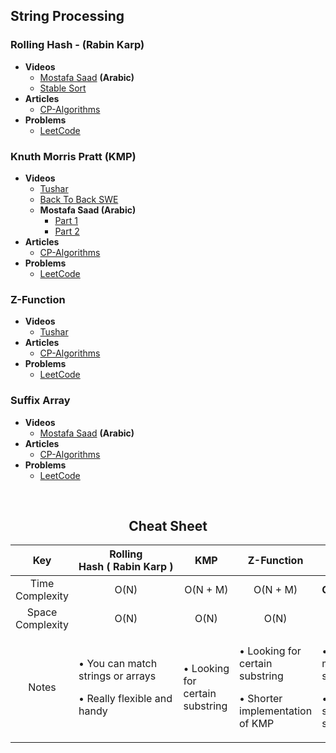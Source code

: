 ## String Processing
### Rolling Hash - (Rabin Karp)
+ **Videos**
  + [Mostafa Saad](https://www.youtube.com/watch?v=Z26JzYn7G6U&t=634s) **(Arabic)**
  + [Stable Sort](https://www.youtube.com/watch?v=BfUejqd07yo)
+ **Articles**
  + [CP-Algorithms](https://cp-algorithms.com/string/string-hashing.html)
+ **Problems**
  + [LeetCode](https://leetcode.com/list/9641byhd)

### Knuth Morris Pratt (KMP)
+ **Videos**
  + [Tushar](https://www.youtube.com/watch?v=GTJr8OvyEVQ)
  + [Back To Back SWE](https://www.youtube.com/watch?v=BXCEFAzhxGY&t=917s)
  + **Mostafa Saad (Arabic)**
    + [Part 1](https://www.youtube.com/watch?v=vjxLlFTKhrU)
    + [Part 2](https://www.youtube.com/watch?v=VBaPXRcHIk8)
+ **Articles**
  + [CP-Algorithms](https://cp-algorithms.com/string/prefix-function.html)
+ **Problems**
  + [LeetCode](https://leetcode.com/list/9641jzfh)

### Z-Function
+ **Videos**
  + [Tushar](https://www.youtube.com/watch?v=CpZh4eF8QBw&t=21s)
+ **Articles**
  + [CP-Algorithms](https://cp-algorithms.com/string/z-function.html)
+ **Problems**
  + [LeetCode](https://leetcode.com/list/9641jzfh)
 
### Suffix Array
+ **Videos**
  + [Mostafa Saad](https://www.youtube.com/watch?v=maBr777ZRhw&t=1309s) **(Arabic)**
+ **Articles**
  + [CP-Algorithms](https://cp-algorithms.com/string/suffix-array.html)
+ **Problems**
  + [LeetCode](https://leetcode.com/list/964yxi11)
<br>
<h2 align = "center"> Cheat Sheet </h2>
<!-- Cheat Sheet -->
<div align = "center">
  <table>
    <thead>
      <tr>
        <th align= "center">Key</th>
        <th align= "center">Rolling Hash&nbsp;(&nbsp;Rabin&nbsp;Karp&nbsp;)</th>
        <th align= "center">KMP</th>
        <th align= "center">Z-Function</th>
        <th align= "center">Suffix Array</th>
      </tr>
    </thead>
    <tbody>
    <!-- Time Complexity --> 
      <tr>
        <td align = "center">Time Complexity</td>    
        <td align = "center">O(N)</td>
        <td align = "center">O(N + M)</td>
        <td align = "center">O(N + M)</td>
        <td align = "center"><strong>O(N&nbsp;(log<sub>2</sub>&nbsp;N)<sup>2</sup>)</strong></td>
      </tr>
      <!-- Space Complexity--> 
      <tr>
        <td align = "center">Space Complexity</td>
        <td align = "center">O(N)</td>
        <td align = "center">O(N)</td>
        <td align = "center">O(N)</td>
        <td align = "center">O(N)</td>
      </tr>
      <!-- Notes -->
      <tr>
        <td align = "center">Notes</td>
        <td align = "left">
          <p> •&nbsp;You can match strings or arrays</p>
          <p> •&nbsp;Really flexible and handy</p>
        </td>
        <td align = "left">
          <p> •&nbsp;Looking for certain substring</p>
         </td>
        <td align = "leftr">
          <p> •&nbsp;Looking for certain substring</p>
          <p> •&nbsp;Shorter implementation of KMP</p>
        </td>
        <td align = "left">
          <p> •&nbsp;Search for multiple substrings</p>
          <p> •&nbsp;List of sorted suffixes</p>
        </td>
      </tr>
    </tbody>
  </table>
</div>
